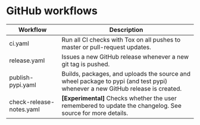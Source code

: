 # GitHub workflows

| Workflow                 | Description                                                                                                                  |
|--------------------------|------------------------------------------------------------------------------------------------------------------------------|
| ci.yaml                  | Run all CI checks with Tox on all pushes to master or pull-request updates.                                                  |
| release.yaml             | Issues a new GitHub release whenever a new git tag is pushed.                                                                |
| publish-pypi.yaml        | Builds, packages, and uploads the source and wheel package to pypi (and test pypi) whenever a new GitHub release is created. |
| check-release-notes.yaml | **\[Experimental\]** Checks whether the user remembered to update the changelog. See source for more details.                |
